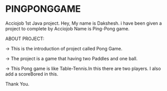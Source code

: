 # PINGPONGGAME
Acciojob 1st Java project.
Hey, My name is Dakshesh. i have been given a project to complete by Acciojob Name is Ping-Pong game.

ABOUT PROJECT:

-> This is the introduction of project called Pong Game.

-> The project is a game that having two Paddles and one ball.

-> This Pong game is like Table-Tennis.In this there are two players. I also add a scoreBored in this.

Thank You.



